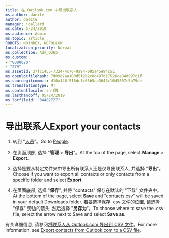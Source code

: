 ```yaml
---
title: 在 Outlook.com 中导出联系人
ms.author: daeite
author: daeite
manager: joallard
ms.date: 5/24/2019
ms.audience: Admin
ms.topic: article
ROBOTS: NOINDEX, NOFOLLOW
localization_priority: Normal
ms.collection: Adm_O365
ms.custom:
- "8000020"
- "279"
ms.assetid: 37fc1455-7324-4c76-9a94-085a45e94c51
ms.openlocfilehash: 7d09d7aa100d5f2b2c0d487d17526ce84d997c1f
ms.sourcegitcommit: d10a148f518dc1c65b5aa3646c1045807c5b79de
ms.translationtype: MT
ms.contentlocale: zh-CN
ms.lasthandoff: 05/24/2019
ms.locfileid: "34482727"
---
```

# <a name="export-your-contacts"></a><span data-ttu-id="c600a-102">导出联系人</span><span class="sxs-lookup"><span data-stu-id="c600a-102">Export your contacts</span></span>

1. <span data-ttu-id="c600a-103">转到 "[人员](https://outlook.live.com/people/)"。</span><span class="sxs-lookup"><span data-stu-id="c600a-103">Go to [People](https://outlook.live.com/people/).</span></span>

2. <span data-ttu-id="c600a-104">在页面顶部, 选择 "**管理** \> **导出**"。</span><span class="sxs-lookup"><span data-stu-id="c600a-104">At the top of the page, select **Manage** \> **Export**.</span></span>

3. <span data-ttu-id="c600a-105">选择是要从特定文件夹中导出所有联系人还是仅导出联系人, 并选择 "**导出**"。</span><span class="sxs-lookup"><span data-stu-id="c600a-105">Choose if you want to export all contacts or only contacts from a specific folder and select **Export**.</span></span>

4. <span data-ttu-id="c600a-106">在页面底部, 选择 "**保存**", 并将 "contacts" 保存在默认的 "下载" 文件夹中。</span><span class="sxs-lookup"><span data-stu-id="c600a-106">At the bottom of the page, select **Save** and "contacts.csv" will be saved in your default Downloads folder.</span></span> <span data-ttu-id="c600a-107">若要选择保存 .csv 文件的位置, 请选择 "保存" 旁边的箭头, 然后选择 "**另存为**"。</span><span class="sxs-lookup"><span data-stu-id="c600a-107">To choose where to save the .csv file, select the arrow next to Save and select **Save as**.</span></span>

<span data-ttu-id="c600a-108">有关详细信息, 请参阅[将联系人从 Outlook.com 导出到 CSV 文件](https://go.microsoft.com/fwlink/p/?linkid=873137)。</span><span class="sxs-lookup"><span data-stu-id="c600a-108">For more information, see [Export contacts from Outlook.com to a CSV file](https://go.microsoft.com/fwlink/p/?linkid=873137).</span></span>